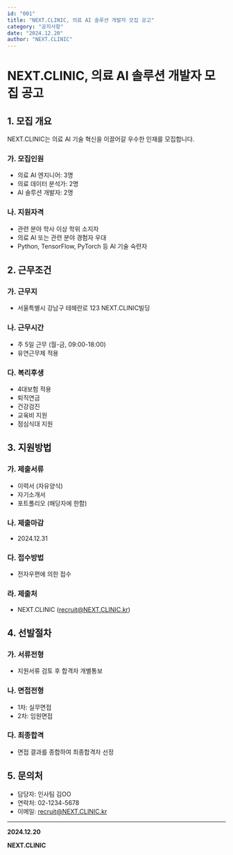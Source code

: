```yaml
---
id: "001"
title: "NEXT.CLINIC, 의료 AI 솔루션 개발자 모집 공고"
category: "공지사항"
date: "2024.12.20"
author: "NEXT.CLINIC"
---
```


# NEXT.CLINIC, 의료 AI 솔루션 개발자 모집 공고

## 1. 모집 개요

NEXT.CLINIC는 의료 AI 기술 혁신을 이끌어갈 우수한 인재를 모집합니다.

### 가. 모집인원
- 의료 AI 엔지니어: 3명
- 의료 데이터 분석가: 2명
- AI 솔루션 개발자: 2명

### 나. 지원자격
- 관련 분야 학사 이상 학위 소지자
- 의료 AI 또는 관련 분야 경험자 우대
- Python, TensorFlow, PyTorch 등 AI 기술 숙련자

## 2. 근무조건

### 가. 근무지
- 서울특별시 강남구 테헤란로 123 NEXT.CLINIC빌딩

### 나. 근무시간
- 주 5일 근무 (월-금, 09:00-18:00)
- 유연근무제 적용

### 다. 복리후생
- 4대보험 적용
- 퇴직연금
- 건강검진
- 교육비 지원
- 점심식대 지원

## 3. 지원방법

### 가. 제출서류
- 이력서 (자유양식)
- 자기소개서
- 포트폴리오 (해당자에 한함)

### 나. 제출마감
- 2024.12.31

### 다. 접수방법
- 전자우편에 의한 접수

### 라. 제출처
- NEXT.CLINIC (recruit@NEXT.CLINIC.kr)

## 4. 선발절차

### 가. 서류전형
- 지원서류 검토 후 합격자 개별통보

### 나. 면접전형
- 1차: 실무면접
- 2차: 임원면접

### 다. 최종합격
- 면접 결과를 종합하여 최종합격자 선정

## 5. 문의처

- 담당자: 인사팀 김OO
- 연락처: 02-1234-5678
- 이메일: recruit@NEXT.CLINIC.kr

---

**2024.12.20**

**NEXT.CLINIC** 